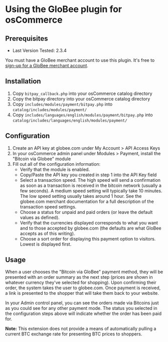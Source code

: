 # Using the GloBee plugin for osCommerce

## Prerequisites

* Last Version Tested: 2.3.4

You must have a GloBee merchant account to use this plugin.  It's free to [sign-up for a GloBee merchant account](https://globee.com/).


## Installation

1. Copy `bitpay_callback.php` into your osCommerce catalog directory
2. Copy the bitpay directory into your osCommerce catalog directory
3. Copy `includes/modules/payment/bitpay.php` into `catalog/includes/modules/payment/`
4. Copy `includes/languages/english/modules/payment/bitpay.php` into `catalog/includes/languages/english/modules/payment/`

## Configuration

1. Create an API key at globee.com under My Account > API Access Keys
2. In your osCommerce admin panel under Modules > Payment, install the "Bitcoin via Globee" module
3. Fill out all of the configuration information:
	- Verify that the module is enabled.
	- Copy/Paste the API key you created in step 1 into the API Key field
	- Select a transaction speed. The high speed will send a confirmation as soon
      as a transaction is received in the bitcoin network (usually a few seconds).
      A medium speed setting will typically take 10 minutes. The low
      speed setting usually takes around 1 hour. See the globee.com merchant
      documentation for a full description of the transaction speed settings.
	- Choose a status for unpaid and paid orders (or leave the default values as
      defined).
	- Verify that the currencies displayed corresponds to what you want and to
      those accepted by globee.com (the defaults are what GloBee accepts as of
      this writing).
	- Choose a sort order for displaying this payment option to visitors.
      Lowest is displayed first.

## Usage

When a user chooses the "Bitcoin via GloBee" payment method, they will be
presented with an order summary as the next step (prices are shown in whatever
currency they've selected for shopping). Upon confirming their order, the system
takes the user to globee.com.  Once payment is received, a link is presented
to the shopper that will take them back to your website.

In your Admin control panel, you can see the orders made via Bitcoins just as
you could see for any other payment mode.  The status you selected in the
configuration steps above will indicate whether the order has been paid for.  

**Note:** This extension does not provide a means of automatically pulling a
current BTC exchange rate for presenting BTC prices to shoppers.

